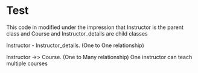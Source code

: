 # Test

This code in modified under the impression that Instructor is the parent class and Course and Instructor_details are child classes

Instructor -  Instructor_details.  (One to One relationship)


Instructor ->> Course.  (One to Many relationship) One instructor can teach multiple courses
